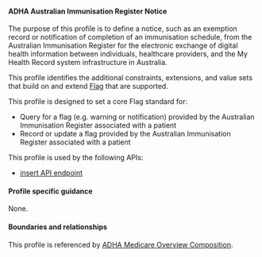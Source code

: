 #### ADHA Australian Immunisation Register Notice
The purpose of this profile is to define a notice, such as an exemption record or notification of completion of an immunisation schedule, from the Australian Immunisation Register for the electronic exchange of digital health information between individuals, healthcare providers, and the My Health Record system infrastructure in Australia.

This profile identifies the additional constraints, extensions, and value sets that build on and extend [Flag](http://hl7.org/fhir/R4/flag.html) that are supported. 

This profile is designed to set a core Flag standard for:
* Query for a flag (e.g. warning or notification) provided by the Australian Immunisation Register associated with a patient
* Record or update a flag provided by the Australian Immunisation Register associated with a patient

This profile is used by the following APIs:
* [insert API endpoint](StructureDefinition-TBD-1.html)


#### Profile specific guidance
None.


#### Boundaries and relationships
This profile is referenced by 
[ADHA Medicare Overview Composition](StructureDefinition-dh-composition-mov-1.html).